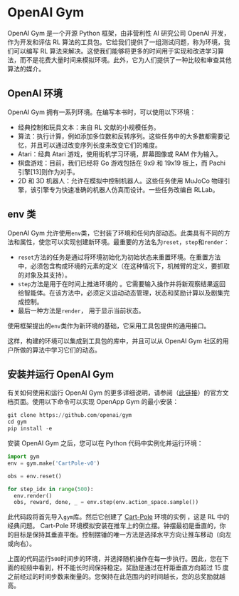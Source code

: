 # OpenAI Gym

OpenAI Gym 是一个开源 Python 框架，由非营利性 AI 研究公司 OpenAI 开发，作为开发和评估 RL 算法的工具包。它给我们提供了一组测试问题，称为环境，我们可以编写 RL 算法来解决。这使我们能够将更多的时间用于实现和改进学习算法，而不是花费大量时间来模拟环境。此外，它为人们提供了一种比较和审查其他算法的媒介。

## OpenAI 环境

OpenAI Gym 拥有一系列环境。在编写本书时，可以使用以下环境：

*   经典控制和玩具文本：来自 RL 文献的小规模任务。
*   算法：执行计算，例如添加多位数和反转序列。这些任务中的大多数都需要记忆，并且可以通过改变序列长度来改变它们的难度。
*   Atari：经典  Atari 游戏，使用街机学习环境，屏幕图像或 RAM 作为输入。
*   棋盘游戏：目前，我们已经将 Go 游戏包括在 9x9 和 19x19 板上，而 Pachi 引擎[13]则作为对手。
*   2D 和 3D 机器人：允许在模拟中控制机器人。这些任务使用 MuJoCo 物理引擎，该引擎专为快速准确的机器人仿真而设计。一些任务改编自 RLLab。

## env 类

OpenAI Gym 允许使用`env`类，它封装了环境和任何内部动态。此类具有不同的方法和属性，使您可以实现创建新环境。最重要的方法名为`reset`，`step`和`render`：

*   `reset`方法的任务是通过将环境初始化为初始状态来重置环境。在重置方法中，必须包含构成环境的元素的定义（在这种情况下，机械臂的定义，要抓取的对象及其支持）。
*   `step`方法是用于在时间上推进环境的  。它需要输入操作并将新观察结果返回给智能体。在该方法中，必须定义运动动态管理，状态和奖励计算以及剧集完成控制。
*   最后一种方法是`render`，  用于显示当前状态。

使用框架提出的`env`类作为新环境的基础，它采用工具包提供的通用接口。

这样，构建的环境可以集成到工具包的库中，并且可以从 OpenAI Gym 社区的用户所做的算法中学习它们的动态。

## 安装并运行 OpenAI Gym

有关如何使用和运行 OpenAI Gym 的更多详细说明，请参阅（[此链接](https://gym.openai.com/docs/)）的官方文档页面。使用以下命令可以实现 OpenApp Gym 的最小安装：

```py
git clone https://github.com/openai/gym
cd gym
pip install -e

```

安装 OpenAI Gym 之后，您可以在 Python 代码中实例化并运行环境：

```py
import gym
env = gym.make('CartPole-v0')

obs = env.reset()

for step_idx in range(500):
  env.render()
  obs, reward, done, _ = env.step(env.action_space.sample())
```

此代码段将首先导入`gym`库。然后它创建了 [Cart-Pole](https://gym.openai.com/envs/CartPole-v0/) 环境的实例  ，这是 RL 中的经典问题。 Cart-Pole 环境模拟安装在推车上的倒立摆。钟摆最初是垂直的，你的目标是保持其垂直平衡。控制摆锤的唯一方法是选择水平方向让推车移动（向左或向右）。

上面的代码运行`500`时间步的环境，并选择随机操作在每一步执行。因此，您在下面的视频中看到，杆不能长时间保持稳定。奖励是通过在杆距垂直方向超过 15 度之前经过的时间步数来衡量的。您保持在此范围内的时间越长，您的总奖励就越高。
